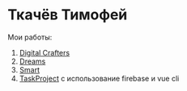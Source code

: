 # Ткачёв Тимофей
Мои работы:
1. [Digital Crafters](https://timofey-tk.github.io/Digital%20Crafters/)
2. [Dreams](https://timofey-tk.github.io/Dreams/)
3. [Smart](https://timofey-tk.github.io/Smart/)
4. [TaskProject](timofey-TK.github.io/Tasksproject/) с использование firebase и vue cli
